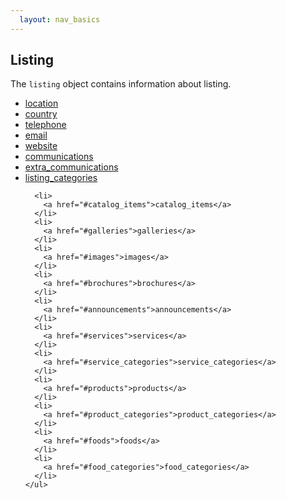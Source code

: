 ```yaml
---
  layout: nav_basics
---
```


<h2 class="section-title">Listing</h2>

The <code>listing</code> object contains information about listing.

<div class="panel">
  <div class="panel-body">
    <ul>
      <li>
        <a href="#location">location</a>
      </li>
      <li>
        <a href="#country">country</a>
      </li>
      <li>
        <a href="#telephone">telephone</a>
      </li>
      <li>
        <a href="#email">email</a>
      </li>
      <li>
        <a href="#website">website</a>
      </li>
      <li>
        <a href="#communications">communications</a>
      </li>
      <li>
        <a href="#extra_communications">extra_communications</a>
      </li>
      <li>
        <a href="#listing_categories">listing_categories</a>
      </li>

      <li>
        <a href="#catalog_items">catalog_items</a>
      </li>
      <li>
        <a href="#galleries">galleries</a>
      </li>
      <li>
        <a href="#images">images</a>
      </li>
      <li>
        <a href="#brochures">brochures</a>
      </li>
      <li>
        <a href="#announcements">announcements</a>
      </li>
      <li>
        <a href="#services">services</a>
      </li>
      <li>
        <a href="#service_categories">service_categories</a>
      </li>
      <li>
        <a href="#products">products</a>
      </li>
      <li>
        <a href="#product_categories">product_categories</a>
      </li>
      <li>
        <a href="#foods">foods</a>
      </li>
      <li>
        <a href="#food_categories">food_categories</a>
      </li>
    </ul>
  </div>
</div>